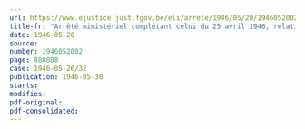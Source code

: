 ```yaml
---
url: https://www.ejustice.just.fgov.be/eli/arrete/1946/05/20/1946052002/justel
title-fr: "Arrêté ministériel complétant celui du 25 avril 1946, relatif à l'octroi de licences pour la vente de produits laitiers et oeufs"
date: 1946-05-20
source:
number: 1946052002
page: 888888
case: 1946-05-20/32
publication: 1946-05-30
starts:
modifies:
pdf-original:
pdf-consolidated:
---
```


